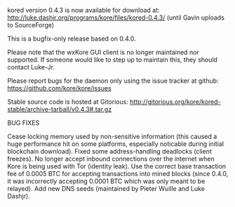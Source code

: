 kored version 0.4.3 is now available for download at:
http://luke.dashjr.org/programs/kore/files/kored-0.4.3/ (until Gavin uploads to SourceForge)

This is a bugfix-only release based on 0.4.0.

Please note that the wxKore GUI client is no longer maintained nor supported. If someone would like to step up to maintain this, they should contact Luke-Jr.

Please report bugs for the daemon only using the issue tracker at github:
https://github.com/kore/kore/issues

Stable source code is hosted at Gitorious:
http://gitorious.org/kore/kored-stable/archive-tarball/v0.4.3#.tar.gz

BUG FIXES

Cease locking memory used by non-sensitive information (this caused a huge performance hit on some platforms, especially noticable during initial blockchain download).
Fixed some address-handling deadlocks (client freezes).
No longer accept inbound connections over the internet when Kore is being used with Tor (identity leak).
Use the correct base transaction fee of 0.0005 BTC for accepting transactions into mined blocks (since 0.4.0, it was incorrectly accepting 0.0001 BTC which was only meant to be relayed).
Add new DNS seeds (maintained by Pieter Wuille and Luke Dashjr).

